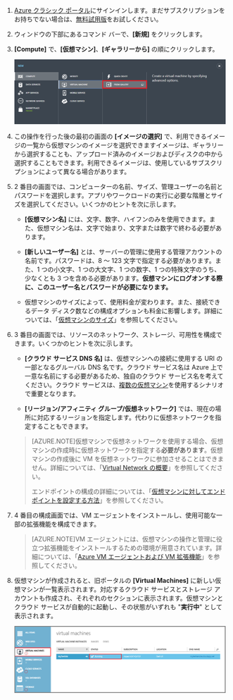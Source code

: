 1. [Azure クラシック ポータル](http://manage.windowsazure.com)にサインインします。まだサブスクリプションをお持ちでない場合は、[無料試用版](http://azure.microsoft.com/pricing/free-trial/)をお試しください。

2. ウィンドウの下部にあるコマンド バーで、**[新規]** をクリックします。

3. **[Compute]** で、**[仮想マシン]**、**[ギャラリーから]** の順にクリックします。

	![Navigate to From Gallery in the Command Bar](./media/virtual-machines-create-WindowsVM/fromgallery.png)

4. この操作を行った後の最初の画面の **[イメージの選択]** で、利用できるイメージの一覧から仮想マシンのイメージを選択できますイメージは、ギャラリーから選択することも、アップロード済みのイメージおよびディスクの中から選択することもできます。利用できるイメージは、使用しているサブスクリプションによって異なる場合があります。

5. 2 番目の画面では、コンピューターの名前、サイズ、管理ユーザーの名前とパスワードを選択します。アプリやワークロードの実行に必要な階層とサイズを選択してください。いくつかのヒントを次に示します。

	- **[仮想マシン名]** には、文字、数字、ハイフンのみを使用できます。また、仮想マシン名は、文字で始まり、文字または数字で終わる必要があります。

	- **[新しいユーザー名]** とは、サーバーの管理に使用する管理アカウントの名前です。パスワードは、8 ～ 123 文字で指定する必要があります。また、1 つの小文字、1 つの大文字、1 つの数字、1 つの特殊文字のうち、少なくとも 3 つを含める必要があります。**仮想マシンにログオンする際に、このユーザー名とパスワードが必要になります。**
	
	- 仮想マシンのサイズによって、使用料金が変わります。また、接続できるデータ ディスク数などの構成オプションも料金に影響します。詳細については、「[仮想マシンのサイズ](../articles/virtual-machines-size-specs.md)」を参照してください。

6. 3 番目の画面では、リソースのネットワーク、ストレージ、可用性を構成できます。いくつかのヒントを次に示します。

	- **[クラウド サービス DNS 名]** は、仮想マシンへの接続に使用する URI の一部となるグルーバル DNS 名です。クラウド サービス名は Azure 上で一意な名前にする必要があるため、独自のクラウド サービス名を考えてください。クラウド サービスは、[複数の仮想マシン](../articles/cloud-services-connect-virtual-machine.md)を使用するシナリオで重要となります。

	- **[リージョン/アフィニティ グループ/仮想ネットワーク]** では、現在の場所に対応するリージョンを指定します。代わりに仮想ネットワークを指定することもできます。

	>[AZURE.NOTE]仮想マシンで仮想ネットワークを使用する場合、仮想マシンの作成時に仮想ネットワークを指定する**必要があります**。仮想マシンの作成後に VM を仮想ネットワークに参加させることはできません。詳細については、「[Virtual Network の概要](virtual-networks-overview.md)」を参照してください。
	>
	> エンドポイントの構成の詳細については、「[仮想マシンに対してエンドポイントを設定する方法](../articles/virtual-machines-set-up-endpoints.md)」を参照してください。

7. 4 番目の構成画面では、VM エージェントをインストールし、使用可能な一部の拡張機能を構成できます。

	>[AZURE.NOTE]VM エージェントには、仮想マシンの操作と管理に役立つ拡張機能をインストールするための環境が用意されています。詳細については、「[Azure VM エージェントおよび VM 拡張機能](virtual-machines-extensions-agent-about.md)」を参照してください。

8. 仮想マシンが作成されると、旧ポータルの **[Virtual Machines]** に新しい仮想マシンが一覧表示されます。対応するクラウド サービスとストレージ アカウントも作成され、それぞれのセクションに表示されます。仮想マシンとクラウド サービスが自動的に起動し、その状態がいずれも "**実行中**" として表示されます。

	![VM エージェントと仮想マシンのエンドポイントを構成します](./media/virtual-machines-create-WindowsVM/vmcreated.png)

<!---HONumber=AcomDC_0114_2016-->